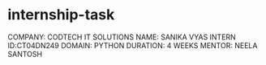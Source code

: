 # internship-task
COMPANY: CODTECH IT SOLUTIONS
NAME: SANIKA VYAS
INTERN ID:CT04DN249
DOMAIN: PYTHON 
DURATION: 4 WEEKS
MENTOR: NEELA SANTOSH
